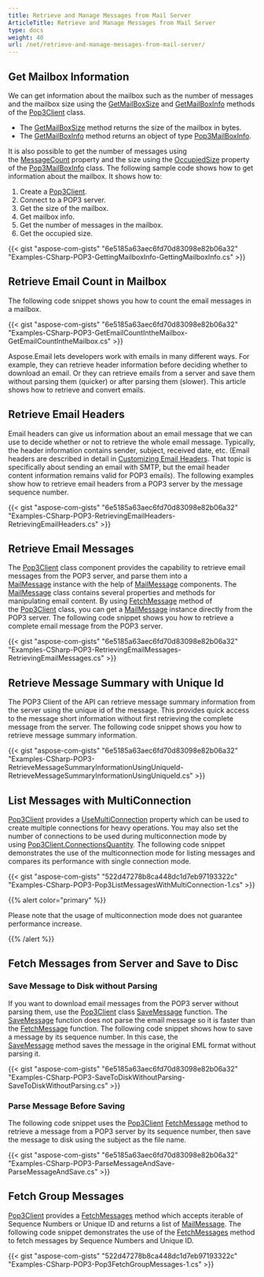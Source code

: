 ```yaml
---
title: Retrieve and Manage Messages from Mail Server
ArticleTitle: Retrieve and Manage Messages from Mail Server
type: docs
weight: 40
url: /net/retrieve-and-manage-messages-from-mail-server/
---
```



## **Get Mailbox Information**

We can get information about the mailbox such as the number of messages and the mailbox size using the [GetMailBoxSize](https://reference.aspose.com/email/net/aspose.email.clients.pop3/pop3client/getmailboxsize/#getmailboxsize/v) and [GetMailBoxInfo](https://reference.aspose.com/email/net/aspose.email.clients.pop3/pop3client/getmailboxinfo/#getmailboxinfo/) methods of the [Pop3Client](https://reference.aspose.com/email/net/aspose.email.clients.pop3/pop3client/) class.

- The [GetMailBoxSize](https://reference.aspose.com/email/net/aspose.email.clients.pop3/pop3client/getmailboxsize/#getmailboxsize/) method returns the size of the mailbox in bytes.
- The [GetMailBoxInfo](https://reference.aspose.com/email/net/aspose.email.clients.pop3/pop3client/getmailboxinfo/#getmailboxinfo/) method returns an object of type [Pop3MailBoxInfo](https://reference.aspose.com/email/net/aspose.email.clients.pop3/pop3mailboxinfo/).

It is also possible to get the number of messages using the [MessageCount](https://reference.aspose.com/email/net/aspose.email.clients.pop3/pop3mailboxinfo/messagecount/) property and the size using the [OccupiedSize](https://reference.aspose.com/email/net/aspose.email.clients.pop3/pop3mailboxinfo/occupiedsize/) property of the [Pop3MailBoxInfo](https://reference.aspose.com/email/net/aspose.email.clients.pop3/pop3mailboxinfo/) class. The following sample code shows how to get information about the mailbox. It shows how to:

1. Create a [Pop3Client](https://reference.aspose.com/email/net/aspose.email.clients.pop3/pop3client/).
1. Connect to a POP3 server.
1. Get the size of the mailbox.
1. Get mailbox info.
1. Get the number of messages in the mailbox.
1. Get the occupied size.

{{< gist "aspose-com-gists" "6e5185a63aec6fd70d83098e82b06a32" "Examples-CSharp-POP3-GettingMailboxInfo-GettingMailboxInfo.cs" >}}

## **Retrieve Email Count in Mailbox**

The following code snippet shows you how to count the email messages in a mailbox.

{{< gist "aspose-com-gists" "6e5185a63aec6fd70d83098e82b06a32" "Examples-CSharp-POP3-GetEmailCountIntheMailbox-GetEmailCountIntheMailbox.cs" >}}

Aspose.Email lets developers work with emails in many different ways. For example, they can retrieve header information before deciding whether to download an email. Or they can retrieve emails from a server and save them without parsing them (quicker) or after parsing them (slower). This article shows how to retrieve and convert emails.

## **Retrieve Email Headers**

Email headers can give us information about an email message that we can use to decide whether or not to retrieve the whole email message. Typically, the header information contains sender, subject, received date, etc. (Email headers are described in detail in [Customizing Email Headers](https://docs.aspose.com/email/net/create-email-messages/#customize-email-headers). That topic is specifically about sending an email with SMTP, but the email header content information remains valid for POP3 emails). The following examples show how to retrieve email headers from a POP3 server by the message sequence number.

{{< gist "aspose-com-gists" "6e5185a63aec6fd70d83098e82b06a32" "Examples-CSharp-POP3-RetrievingEmailHeaders-RetrievingEmailHeaders.cs" >}}

## **Retrieve Email Messages**

The [Pop3Client](https://reference.aspose.com/email/net/aspose.email.clients.pop3/pop3client/) class component provides the capability to retrieve email messages from the POP3 server, and parse them into a [MailMessage](https://reference.aspose.com/email/net/aspose.email/mailmessage/) instance with the help of [MailMessage](https://reference.aspose.com/email/net/aspose.email/mailmessage/) components. The [MailMessage](https://reference.aspose.com/email/net/aspose.email/mailmessage/) class contains several properties and methods for manipulating email content. By using [FetchMessage](https://reference.aspose.com/email/net/aspose.email.clients.pop3/pop3client/fetchmessage/#fetchmessage/) method of the [Pop3Client](https://reference.aspose.com/email/net/aspose.email.clients.pop3/pop3client/) class, you can get a [MailMessage](https://reference.aspose.com/email/net/aspose.email/mailmessage/) instance directly from the POP3 server. The following code snippet shows you how to retrieve a complete email message from the POP3 server.

{{< gist "aspose-com-gists" "6e5185a63aec6fd70d83098e82b06a32" "Examples-CSharp-POP3-RetrievingEmailMessages-RetrievingEmailMessages.cs" >}}

## **Retrieve Message Summary with Unique Id**

The POP3 Client of the API can retrieve message summary information from the server using the unique id of the message. This provides quick access to the message short information without first retrieving the complete message from the server. The following code snippet shows you how to retrieve message summary information.

{{< gist "aspose-com-gists" "6e5185a63aec6fd70d83098e82b06a32" "Examples-CSharp-POP3-RetrieveMessageSummaryInformationUsingUniqueId-RetrieveMessageSummaryInformationUsingUniqueId.cs" >}}

## **List Messages with MultiConnection**

[Pop3Client](https://reference.aspose.com/email/net/aspose.email.clients.pop3/pop3client/) provides a [UseMultiConnection](https://reference.aspose.com/email/net/aspose.email.clients/emailclient/usemulticonnection/) property which can be used to create multiple connections for heavy operations. You may also set the number of connections to be used during multiconnection mode by using [Pop3Client.ConnectionsQuantity](https://reference.aspose.com/email/net/aspose.email.clients/emailclient/connectionsquantity/). The following code snippet demonstrates the use of the multiconnection mode for listing messages and compares its performance with single connection mode.

{{< gist "aspose-com-gists" "522d47278b8ca448dc1d7eb97193322c" "Examples-CSharp-POP3-Pop3ListMessagesWithMultiConnection-1.cs" >}}

{{% alert color="primary" %}} 

Please note that the usage of multiconnection mode does not guarantee performance increase.

{{% /alert %}} 

## **Fetch Messages from Server and Save to Disc**

### **Save Message to Disk without Parsing**

If you want to download email messages from the POP3 server without parsing them, use the [Pop3Client](https://reference.aspose.com/email/net/aspose.email.clients.pop3/pop3client/) class [SaveMessage](https://reference.aspose.com/email/net/aspose.email.clients.pop3/pop3client/savemessage/#savemessage/) function. The [SaveMessage](https://reference.aspose.com/email/net/aspose.email.clients.pop3/pop3client/savemessage/#savemessage/) function does not parse the email message so it is faster than the [FetchMessage](https://reference.aspose.com/email/net/aspose.email.clients.pop3/pop3client/fetchmessage/#fetchmessage/) function. The following code snippet shows how to save a message by its sequence number. In this case, the [SaveMessage](https://reference.aspose.com/email/net/aspose.email.clients.pop3/pop3client/savemessage/#savemessage/) method saves the message in the original EML format without parsing it.

{{< gist "aspose-com-gists" "6e5185a63aec6fd70d83098e82b06a32" "Examples-CSharp-POP3-SaveToDiskWithoutParsing-SaveToDiskWithoutParsing.cs" >}}

### **Parse Message Before Saving**

The following code snippet uses the [Pop3Client](https://reference.aspose.com/email/net/aspose.email.clients.pop3/pop3client/) [FetchMessage](https://reference.aspose.com/email/net/aspose.email.clients.pop3/pop3client/fetchmessage/#fetchmessage/) method to retrieve a message from a POP3 server by its sequence number, then save the message to disk using the subject as the file name.

{{< gist "aspose-com-gists" "6e5185a63aec6fd70d83098e82b06a32" "Examples-CSharp-POP3-ParseMessageAndSave-ParseMessageAndSave.cs" >}}

## **Fetch Group Messages**

[Pop3Client](https://reference.aspose.com/email/net/aspose.email.clients.pop3/pop3client/) provides a [FetchMessages](https://docs.aspose.com/email/net/working-with-messages-from-server/) method which accepts iterable of Sequence Numbers or Unique ID and returns a list of [MailMessage](https://reference.aspose.com/email/net/aspose.email/mailmessage/). The following code snippet demonstrates the use of the [FetchMessages](https://docs.aspose.com/email/net/working-with-messages-from-server/) method to fetch messages by Sequence Numbers and Unique ID.

{{< gist "aspose-com-gists" "522d47278b8ca448dc1d7eb97193322c" "Examples-CSharp-POP3-Pop3FetchGroupMessages-1.cs" >}}



